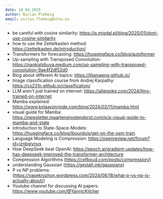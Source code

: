 ```yaml
---
date: 18.04.2025
author: Niclas Flehmig
email: niclas.flehmig@ntnu.no
---
```


- be careful with cosine similarity: https://p.migdal.pl/blog/2025/01/dont-use-cosine-similarity
- how to use the Zettelkasten method: https://zettelkasten.de/introduction/
- Transformers for forecasting: https://huggingface.co/blog/autoformer
- Up-sampling with Transposed Convolution: https://naokishibuya.medium.com/up-sampling-with-transposed-convolution-9ae4f2df52d0
- Blog about different AI topics: https://lilianweng.github.io/
- Image classification course from Andrej Karpathy: https://cs231n.github.io/classification/
- LLM aren't just trained on internet: https://allenpike.com/2024/llms-trained-on-internet
- Mamba explained: https://www.kolaayonrinde.com/blog/2024/02/11/mamba.html
- visual guide for Mamba: https://newsletter.maartengrootendorst.com/p/a-visual-guide-to-mamba-and-state
- introduction to State-Space-Models: https://huggingface.co/blog/lbourdois/get-on-the-ssm-train
- Language Modeling is Compression: https://openreview.net/forum?id=jznbgiynus
- How DeepSeek beat OpenAI: https://epoch.ai/gradient-updates/how-has-deepseek-improved-the-transformer-architecture
- Compression Algorithms (https://cefboud.com/posts/compression/)
- understanding Gaussian (https://gestalt.ink/gaussians)
- P vs NP problems:(https://vasekrozhon.wordpress.com/2024/08/18/what-p-vs-np-is-actually-about/)
- Youtube channel for discussing AI papers: https://www.youtube.com/@YannicKilcher
